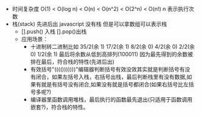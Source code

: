 - 时间复杂度 O(1) < O(log n) < O(n) < O(n^2) < O(2^n) < O(n!) n 表示执行次数
- 栈(stack) 先进后出 javascript 没有栈 但是可以拿数组可以表示栈
  - [].push() 入栈 [].pop()出栈
  - 应用场景：
    - 十进制转二进制比如 35/2(余 1) 17/2(余 1) 8/2(余 0) 4/2(余 0) 2/2(余 0) 1/2(余 1) 最后将余数从低到高排列(100011) 因为最先得到的余数被排在最后，符合栈的特性(先进后出)
    - 有效括号"(((()))))))"编辑器判断括号有效没效其实就是判断括号有没有闭合，如果左括号入栈，右括号出栈，最后判断栈里有没有数据,如果有就是有括号没有闭合,如果没有就是括号都闭合(如果右括号比左括号多呢?)
    - 编译器里函数调用堆栈，最后执行的函数最先退出(只适用于函数调用嵌套?)，符合栈的特性。
